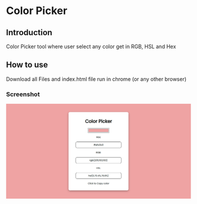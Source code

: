 # Color Picker

## Introduction

Color Picker tool where user select any color get in RGB, HSL and Hex


## How to use

Download all Files and index.html file run in chrome (or any other browser)

### Screenshot

![Home](color_picker.png)